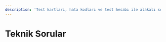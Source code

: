 ```yaml
---
description: 'Test kartları, hata kodları ve test hesabı ile alakalı sorular'
---
```


# Teknik Sorular



